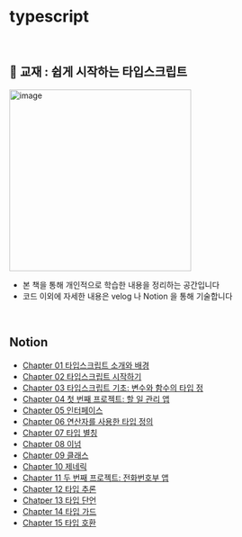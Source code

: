 # typescript
<br>

## 📖 교재 : 쉽게 시작하는 타입스크립트
  <img width="323" alt="image" src="https://github.com/SeoYunnn/simple-starting-typescript/assets/120713987/6bb801cf-dc25-40af-bbad-a24827973a5e">

- 본 책을 통해 개인적으로 학습한 내용을 정리하는 공간입니다
- 코드 이외에 자세한 내용은 velog 나 Notion 을 통해 기술합니다

<br>

## Notion
- [Chapter 01 타입스크립트 소개와 배경](https://leeseoyun.notion.site/Chapter-01-03717a3c0dce4567bb3f35632813da5a?pvs=4)
- [Chapter 02 타입스크립트 시작하기](https://leeseoyun.notion.site/Chapter-02-e9cd2235bd43434ebbad786480053199?pvs=4)
- [Chapter 03 타입스크립트 기초: 변수와 함수의 타입 정](https://leeseoyun.notion.site/Chapter-03-b5bdb692f879473bb0580b7bbf6b927f?pvs=4)
- [Chapter 04 첫 번째 프로젝트: 할 일 관리 앱](https://leeseoyun.notion.site/Chapter-04-1a5a397d353f431bbe614b1a184abcae?pvs=4)
- [Chapter 05 인터페이스](https://leeseoyun.notion.site/Chapter-05-cb92a9082a5b4fbabd982c019d8ff48d?pvs=4)
- [Chapter 06 연산자를 사용한 타입 정의](https://leeseoyun.notion.site/Chapter-06-1980c7cad3064451b48d26142ea9f541?pvs=4)
- [Chapter 07 타입 별칭](https://leeseoyun.notion.site/Chapter-07-37ade34a62dc4ed6adc7014ec078f914?pvs=4)
- [Chapter 08 이넘](https://leeseoyun.notion.site/Chapter-08-609e378cb05d477b87c4a4d18c09bc01?pvs=4)
- [Chapter 09 클래스](https://leeseoyun.notion.site/Chapter-09-b4bb41b4bfd2417ab8e63308b749b9b5?pvs=4)
- [Chapter 10 제네릭](https://leeseoyun.notion.site/Chapter-10-d968f023adc94b668718f7774ada5e3e?pvs=4)
- [Chapter 11 두 번째 프로젝트: 전화번호부 앱](https://leeseoyun.notion.site/Chapter-11-6d5de6b76fec47a5b66db71c909392aa?pvs=4)
- [Chapter 12 타입 추론](https://leeseoyun.notion.site/Chapter-12-10f97b2c061640de9b05609303bb621a?pvs=4)
- [Chatper 13 타입 단언](https://leeseoyun.notion.site/Chapter-13-312b980f599c46d69fde87a3a4aebb31?pvs=4)
- [Chapter 14 타입 가드](https://leeseoyun.notion.site/Chapter-14-3e0bd92fe01e4338820e65be95d3083d?pvs=4)
- [Chapter 15 타입 호환](https://leeseoyun.notion.site/Chapter-15-f371ad62c1114448bb44b664341f2e90?pvs=4)